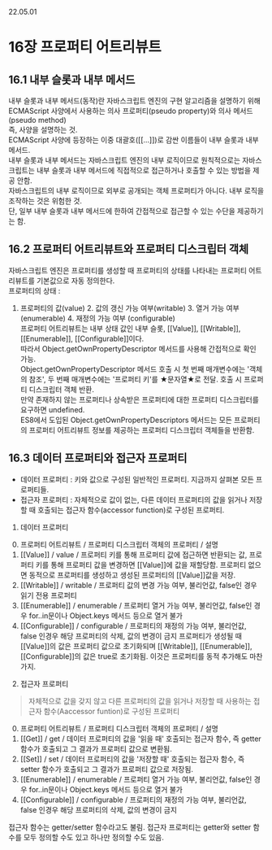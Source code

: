 22.05.01

16장 프로퍼티 어트리뷰트
=========================

16.1 내부 슬롯과 내부 메서드
-------------------------

내부 슬롯과 내부 메서드(동작)란 자바스크립트 엔진의 구현 알고리즘을 설명하기 위해 ECMAScript 사양에서 사용하는 의사 프로퍼티(pseudo property)와 의사 메서드(pseudo method)   
즉, 사양을 설명하는 것.   
ECMAScript 사양에 등장하는 이중 대괄호([[...]])로 감싼 이름들이 내부 슬롯과 내부 메서드.   
내부 슬롯과 내부 메서드는 자바스크립트 엔진의 내부 로직이므로 원칙적으로는 자바스크립트는 내부 슬롯과 내부 메서드에 직접적으로 접근하거나 호출할 수 있는 방법을 제공 안함.   
자바스크립트의 내부 로직이므로 외부로 공개되는 객체 프로퍼티가 아니다. 내부 로직을 조작하는 것은 위험한 것.   
단, 일부 내부 슬롯과 내부 메서드에 한하여 간접적으로 접근할 수 있는 수단을 제공하기는 함.   

16.2 프로퍼티 어트리뷰트와 프로퍼티 디스크립터 객체
----------------------------
자바스크립트 엔진은 프로퍼티를 생성할 때 프로퍼티의 상태를 나타내는 프로퍼티 어트리뷰트를 기본값으로 자동 정의한다.   
프로퍼티의 상태 :   
1. 프로퍼티의 값(value) 2. 값의 갱신 가능 여부(writable) 3. 열거 가능 여부(enumerable) 4. 재정의 가능 여부 (configurable)   
프로퍼티 어트리뷰트는 내부 상태 값인 내부 슬롯, [[Value]], [[Writable]], [[Enumerable]], [[Configurable]]이다.   
따라서 Object.getOwnPropertyDescriptor 메서드를 사용해 간접적으로 확인 가능.   
Object.getOwnPropertyDescriptor 메서드 호출 시 첫 번째 매개변수에는 '객체의 참조', 두 번째 매개변수에는 '프로퍼티 키'를 ★문자열★로 전달. 호출 시 프로퍼티 디스크립터 객체 반환.   
만약 존재하지 않는 프로퍼티나 상속받은 프로퍼티에 대한 프로퍼티 디스크립터를 요구하면 undefined.   
ES8에서 도입된 Object.getOwnPropertyDescriptors 메서드는 모든 프로퍼티의 프로퍼티 어트리뷰트 정보를 제공하는 프로퍼티 디스크립터 객체들을 반환함.   

16.3 데이터 프로퍼티와 접근자 프로퍼티
------------
* 데이터 프로퍼티 : 키와 값으로 구성된 일반적인 프로퍼티. 지금까지 살펴본 모든 프로퍼티들.   
* 접근자 프로퍼티 : 자체적으로 값이 없는, 다른 데이터 프로퍼티의 값을 읽거나 저장할 때 호출되는 접근자 함수(accessor function)로 구성된 프로퍼티.   

1. 데이터 프로퍼티

0) 프로퍼티 어트리뷰트 / 프로퍼티 디스크립터 객체의 프로퍼티 / 설명
1) [[Value]] / value / 프로퍼티 키를 통해 프로퍼티 값에 접근하면 반환되는 값, 프로퍼티 키를 통해 프로퍼티 값을 변경하면 [[Value]]에 값을 재할당함. 프로퍼티 없으면 동적으로 프로퍼티를 생성하고 생성된 프로퍼티의 [[Value]]값을 저장.
2) [[Writable]] / writable / 프로퍼티 값의 변경 가능 여부, 불리언값, false인 경우 읽기 전용 프로퍼티 
3) [[Enumerable]] / enumerable / 프로퍼티 열거 가능 여부, 불리언값, false인 경우 for..in문이나 Object.keys 메서드 등으로 열거 불가
4) [[Configurable]] / configurable / 프로퍼티의 재정의 가능 여부, 불리언값, false 인경우 해당 프로퍼티의 삭제, 값의 변경이 금지
프로퍼티가 생성될 때 [[Value]]의 값은 프로퍼티 값으로 초기화되며 [[Writable]], [[Enumerable]], [[Configurable]]의 값은 true로 초기화됨. 이것은 프로퍼티를 동적 추가해도 마찬가지.

2. 접근자 프로퍼티

> 자체적으로 값을 갖지 않고 다른 프로퍼티의 값을 읽거나 저장할 때 사용하는 접근자 함수(Aaccessor funtion)로 구성된 프로퍼티

0) 프로퍼티 어트리뷰트 / 프로퍼티 디스크립터 객체의 프로퍼티 / 설명
1) [[Get]] / get / 데이터 프로퍼티의 값을 '읽을 때' 호출되는 접근자 함수, 즉 getter 함수가 호출되고 그 결과가 프로퍼티 값으로 변환됨.
2) [[Set]] / set / 데이터 프로퍼티의 값을 '저장할 때' 호출되는 접근자 함수, 즉 setter 함수가 호출되고 그 결과가 프로퍼티 값으로 저장됨.
3) [[Enumerable]] / enumerable / 프로퍼티 열거 가능 여부, 불리언값, false인 경우 for..in문이나 Object.keys 메서드 등으로 열거 불가
4) [[Configurable]] / configurable / 프로퍼티의 재정의 가능 여부, 불리언값, false 인경우 해당 프로퍼티의 삭제, 값의 변경이 금지
   
접근자 함수는 getter/setter 함수라고도 불림. 접근자 프로퍼티는 getter와 setter 함수를 모두 정의할 수도 있고 하나만 정의할 수도 있음.


